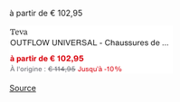 à partir de € 102,95

![](zalando-teva-42-OUTFLOW_UNIVERSAL_-_Chaussures_de_marche_-_dark_olive.png)

[Source](https://fr.zalando.be/homme/teva__taille-42/?sold_by_zalando=true)